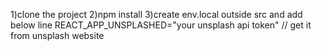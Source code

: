 
1)clone the project 
2)npm install
3)create env.local outside src and add below line 
REACT_APP_UNSPLASHED="your unsplash api token" // get it from unsplash website 
